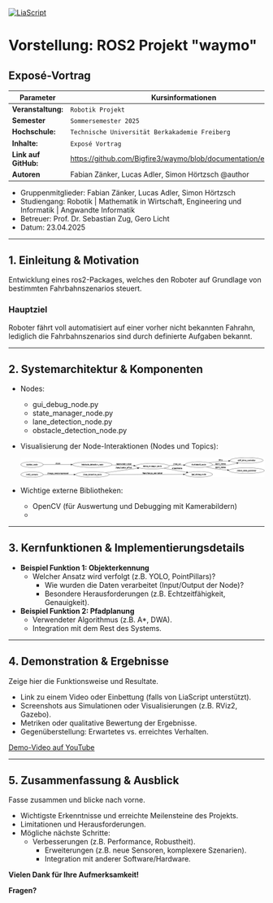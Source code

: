 [![LiaScript](https://raw.githubusercontent.com/LiaScript/LiaScript/master/badges/course.svg)](https://liascript.github.io/course/?https://github.com/Bigfire3/waymo/blob/documentation/expose.md)

# Vorstellung: ROS2 Projekt "waymo"

## Exposé-Vortrag

<!-- data-type="none" -->
| Parameter            |Kursinformationen                                                     |
| -------------------- | -------------------------------------------------------------------- |
| **Veranstaltung:**   | `Robotik Projekt`                                                    |
| **Semester**         | `Sommersemester 2025`                                                |
| **Hochschule:**      | `Technische Universität Berkakademie Freiberg`                       |
| **Inhalte:**         | `Exposé Vortrag`                                                     |
| **Link auf GitHub:** | <https://github.com/Bigfire3/waymo/blob/documentation/expose.md>       |
| **Autoren**          | Fabian Zänker, Lucas Adler, Simon Hörtzsch @author                   |

- Gruppenmitglieder: Fabian Zänker, Lucas Adler, Simon Hörtzsch  
- Studiengang: Robotik | Mathematik in Wirtschaft, Engineering und Informatik | Angwandte Informatik
- Betreuer: Prof. Dr. Sebastian Zug, Gero Licht  
- Datum: 23.04.2025

---

## 1. Einleitung & Motivation

Entwicklung eines ros2-Packages, welches den Roboter auf Grundlage von bestimmten Fahrbahnszenarios steuert.

### Hauptziel

Roboter fährt voll automatisiert auf einer vorher nicht bekannten Fahrahn, lediglich die Fahrbahnszenarios sind durch definierte Aufgaben bekannt.

---

## 2. Systemarchitektur & Komponenten

- Nodes:
  - gui_debug_node.py
  - state_manager_node.py
  - lane_detection_node.py
  - obstacle_detection_node.py
- Visualisierung der Node-Interaktionen (Nodes und Topics):

    ![Architektur](/Img/node_overview.png "Übersicht der ROS2-Nodes und Datenflüsse")

- Wichtige externe Bibliotheken:
  - OpenCV (für Auswertung und Debugging mit Kamerabildern)
  -

---

## 3. Kernfunktionen & Implementierungsdetails

- **Beispiel Funktion 1: Objekterkennung**
  - Welcher Ansatz wird verfolgt (z.B. YOLO, PointPillars)?
    - Wie wurden die Daten verarbeitet (Input/Output der Node)?
    - Besondere Herausforderungen (z.B. Echtzeitfähigkeit, Genauigkeit).
- **Beispiel Funktion 2: Pfadplanung**
  - Verwendeter Algorithmus (z.B. A*, DWA).
  - Integration mit dem Rest des Systems.

---

## 4. Demonstration & Ergebnisse

Zeige hier die Funktionsweise und Resultate.

- Link zu einem Video oder Einbettung (falls von LiaScript unterstützt).
- Screenshots aus Simulationen oder Visualisierungen (z.B. RViz2, Gazebo).
- Metriken oder qualitative Bewertung der Ergebnisse.
- Gegenüberstellung: Erwartetes vs. erreichtes Verhalten.

[Demo-Video auf YouTube](https://...)

---

## 5. Zusammenfassung & Ausblick

Fasse zusammen und blicke nach vorne.

- Wichtigste Erkenntnisse und erreichte Meilensteine des Projekts.
- Limitationen und Herausforderungen.
- Mögliche nächste Schritte:
  - Verbesserungen (z.B. Performance, Robustheit).
    - Erweiterungen (z.B. neue Sensoren, komplexere Szenarien).
    - Integration mit anderer Software/Hardware.

**Vielen Dank für Ihre Aufmerksamkeit!**

**Fragen?**
